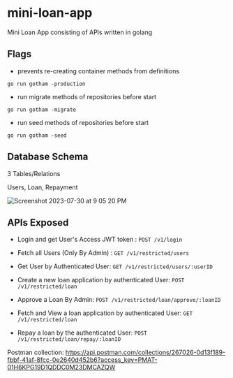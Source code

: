 # mini-loan-app
Mini Loan App consisting of APIs written in golang


## Flags

- prevents re-creating container methods from definitions
```
go run gotham -production
```

- run migrate methods of repositories before start
```
go run gotham -migrate
```

- run seed methods of repositories before start
```
go run gotham -seed
```

## Database Schema

3 Tables/Relations

Users, Loan, Repayment

![Screenshot 2023-07-30 at 9 05 20 PM](https://github.com/guptaabhijit/mini-loan-app/assets/7620035/b0cc49ed-fa9c-408c-b12f-eef0ccfcfb30)


## APIs Exposed

- Login and get User's Access JWT token :  `POST /v1/login`
- Fetch all Users (Only By Admin) :        `GET /v1/restricted/users`
- Get User by Authenticated User:          `GET /v1/restricted/users/:userID`

- Create a new loan application by authenticated User:  `POST /v1/restricted/loan`
- Approve a Loan By Admin: `POST /v1/restricted/loan/approve/:loanID`
- Fetch and View a loan application by authenticated User:  `GET /v1/restricted/loan`
- Repay a loan by the authenticated User: `POST /v1/restricted/loan/repay/:loanID`

Postman collection: https://api.postman.com/collections/267026-0d13f189-fbbf-41af-8fcc-0e2640d452b6?access_key=PMAT-01H6KPG19D1QDDC0M23DMCAZQW